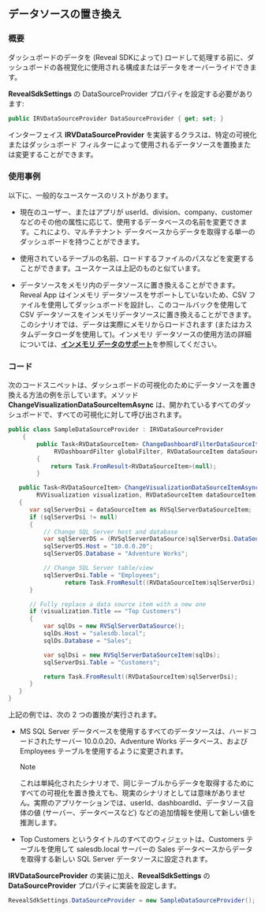 ## データソースの置き換え

### 概要

ダッシュボードのデータを (Reveal SDKによって) ロードして処理する前に、ダッシュボードの各視覚化に使用される構成またはデータをオーバーライドできます。

__RevealSdkSettings__ の DataSourceProvider プロパティを設定する必要があります:

``` csharp
public IRVDataSourceProvider DataSourceProvider { get; set; }
```

インターフェイス
__IRVDataSourceProvider__
を実装するクラスは、特定の可視化またはダッシュボード フィルターによって使用されるデータソースを置換または変更することができます。

### 使用事例

以下に、一般的なユースケースのリストがあります。

  - 現在のユーザー、またはアプリが userId、division、company、customer などのその他の属性に応じて、使用するデータベースの名前を変更できます。これにより、マルチテナント データベースからデータを取得する単一のダッシュボードを持つことができます。

  - 使用されているテーブルの名前、ロードするファイルのパスなどを変更することができます。ユースケースは上記のものと似ています。

  - データソースをメモリ内のデータソースに置き換えることができます。Reveal App はインメモリ データソースをサポートしていないため、CSV ファイルを使用してダッシュボードを設計し、このコールバックを使用して CSV データソースをインメモリデータソースに置き換えることができます。このシナリオでは、データは実際にメモリからロードされます (またはカスタムデータローダを使用して)。インメモリ データソースの使用方法の詳細については、[**インメモリ データのサポート**](in-memory-data.html)を参照してください。

### コード

次のコードスニペットは、ダッシュボードの可視化のためにデータソースを置き換える方法の例を示しています。メソッド __ChangeVisualizationDataSourceItemAsync__
は、開かれているすべてのダッシュボードで、すべての可視化に対して呼び出されます。

``` csharp
public class SampleDataSourceProvider : IRVDataSourceProvider
    {
        public Task<RVDataSourceItem> ChangeDashboardFilterDataSourceItemAsync(
             RVDashboardFilter globalFilter, RVDataSourceItem dataSourceItem)
        {
            return Task.FromResult<RVDataSourceItem>(null);
        }

   public Task<RVDataSourceItem> ChangeVisualizationDataSourceItemAsync(
        RVVisualization visualization, RVDataSourceItem dataSourceItem)
   {
      var sqlServerDsi = dataSourceItem as RVSqlServerDataSourceItem;
      if (sqlServerDsi != null)
      {
          // Change SQL Server host and database
          var sqlServerDS = (RVSqlServerDataSource)sqlServerDsi.DataSource;
          sqlServerDS.Host = "10.0.0.20";
          sqlServerDS.Database = "Adventure Works";

          // Change SQL Server table/view
          sqlServerDsi.Table = "Employees";
                return Task.FromResult((RVDataSourceItem)sqlServerDsi);
      }

      // Fully replace a data source item with a new one
      if (visualization.Title == "Top Customers")
      {
          var sqlDs = new RVSqlServerDataSource();
          sqlDs.Host = "salesdb.local";
          sqlDs.Database = "Sales";

          var sqlDsi = new RVSqlServerDataSourceItem(sqlDs);
          sqlServerDsi.Table = "Customers";

          return Task.FromResult((RVDataSourceItem)sqlServerDsi);
      }
   }
}
```

上記の例では、次の 2 つの置換が実行されます。

  - MS SQL Server データベースを使用するすべてのデータソースは、ハードコードされたサーバー 10.0.0.20、Adventure Works データベース、および Employees テーブルを使用するように変更されます。

    > [!NOTE]
    > これは単純化されたシナリオで、同じテーブルからデータを取得するためにすべての可視化を置き換えても、現実のシナリオとしては意味がありません。実際のアプリケーションでは、userId、dashboardId、データソース自体の値 (サーバー、データベースなど) などの追加情報を使用して新しい値を推測します。

  - Top Customers というタイトルのすべてのウィジェットは、Customers テーブルを使用して salesdb.local サーバーの Sales データベースからデータを取得する新しい SQL Server データソースに設定されます。

__IRVDataSourceProvider__ の実装に加え、__RevealSdkSettings__ の __DataSourceProvider__ プロパティに実装を設定します。

``` csharp
RevealSdkSettings.DataSourceProvider = new SampleDataSourceProvider();
```
